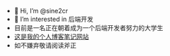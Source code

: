 - 👋 Hi, I’m @sine2cr
- 👀 I’m interested in 后端开发
- 目前是一名正在朝着成为一个后端开发者努力的大学生
- [这是我的个人博客笔记网站](https://www.sine2cr.cn/)
- 如不嫌弃敬请阅读斧正

<!---
sin2cr/sin2cr is a ✨ special ✨ repository because its `README.md` (this file) appears on your GitHub profile.
You can click the Preview link to take a look at your changes.
--->
